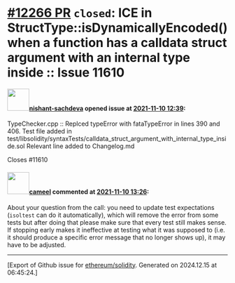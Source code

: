# [\#12266 PR](https://github.com/ethereum/solidity/pull/12266) `closed`: ICE in StructType::isDynamicallyEncoded() when a function has a calldata struct argument with an internal type inside :: Issue 11610

#### <img src="https://avatars.githubusercontent.com/u/32475507?u=895c6be4eeeac762d78821aa931cc9b6ac8a78d1&v=4" width="50">[nishant-sachdeva](https://github.com/nishant-sachdeva) opened issue at [2021-11-10 12:39](https://github.com/ethereum/solidity/pull/12266):

TypeChecker.cpp :: Replced typeError with fataTypeError in lines 390 and 406. 
Test file added in test/libsolidity/syntaxTests/calldata_struct_argument_with_internal_type_inside.sol
Relevant line added to Changelog.md

Closes #11610 

#### <img src="https://avatars.githubusercontent.com/u/137030?v=4" width="50">[cameel](https://github.com/cameel) commented at [2021-11-10 13:26](https://github.com/ethereum/solidity/pull/12266#issuecomment-965136557):

About your question from the call: you need to update test expectations (`isoltest` can do it automatically), which will remove the error from some tests but after doing that please make sure that every test still makes sense. If stopping early makes it ineffective at testing what it was supposed to (i.e. it should produce a specific error message that no longer shows up), it may have to be adjusted.


-------------------------------------------------------------------------------



[Export of Github issue for [ethereum/solidity](https://github.com/ethereum/solidity). Generated on 2024.12.15 at 06:45:24.]
